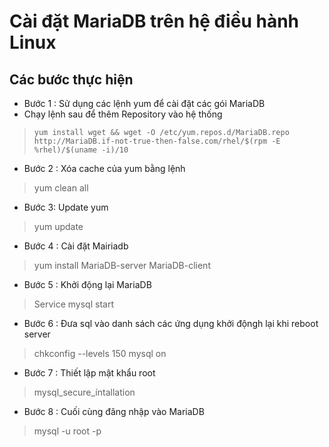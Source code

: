 # Cài đặt MariaDB trên hệ điều hành Linux
## Các bước thực hiện 
- Bước 1 : Sử dụng các lệnh yum để cài đặt các gói MariaDB 
- Chạy lệnh sau để thêm Repository vào hệ thống

> `yum install wget && wget -O /etc/yum.repos.d/MariaDB.repo http://MariaDB.if-not-true-then-false.com/rhel/$(rpm -E %rhel)/$(uname -i)/10`

- Bước 2 :  Xóa cache của yum bằng lệnh 

> yum clean all

- Bước 3:  Update yum 

> yum update

- Bước 4 : Cài đặt Mairiadb 

> yum install MariaDB-server MariaDB-client

- Bước 5 : Khởi động lại MariaDB 

> Service mysql start 

- Bước 6 : Đưa sql vào danh sách các ứng dụng khởi độngh lại khi reboot server

> chkconfig --levels 150 mysql on 

- Bước 7 : Thiết lập mật khẩu root 

> mysql_secure_íntallation

- Bước 8 : Cuối cùng đăng nhập vào MariaDB 

> mysql -u root -p


